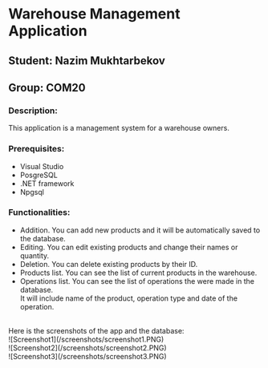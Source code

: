 # Warehouse Management Application
## Student: Nazim Mukhtarbekov
## Group: COM20

### Description:
This application is a management system for a warehouse owners. <br>
### Prerequisites:
- Visual Studio
- PosgreSQL
- .NET framework
- Npgsql
  <br>
### Functionalities: <br>
- Addition. You can add new products and it will be automatically saved to the database. <br>
- Editing. You can edit existing products and change their names or quantity. <br>
- Deletion. You can delete existing products by their ID. <br> 
- Products list. You can see the list of current products in the warehouse. <br>
- Operations list. You can see the list of operations the were made in the database. <br>
It will include name of the product, operation type and date of the operation.
<br>
Here is the screenshots of the app and the database: <br>
![Screenshot1](/screenshots/screenshot1.PNG) <br>
![Screenshot2](/screenshots/screenshot2.PNG) <br>
![Screenshot3](/screenshots/screenshot3.PNG) <br>